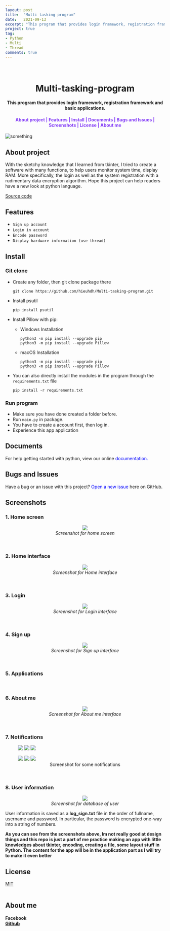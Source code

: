 ```yaml
---
layout: post
title:  "Multi tasking program"
date:   2021-09-13
excerpt: "This program that provides login framework, registration framework and basic applications."
project: true
tag:
- Python 
- Multi
- Thread
comments: true
---
```


<h1 align="center">
  <br>Multi-tasking-program<br>
</h1>

<h4 align="center">
  This program that provides login framework, registration framework and basic applications.
</h4> 

<div align="center">
    <h4>
        <a href="#about-project" style="text-decoration: none; color:#823af7">About project | </a>
        <a href="#features" style="text-decoration: none; color:#823af7">Features | </a>
        <a href="#install" style="text-decoration: none; color:#823af7">Install | </a>
        <a href="#documents" style="text-decoration: none; color:#823af7">Documents | </a>
        <a href="#bugs-and-issues" style="text-decoration: none; color:#823af7">Bugs and Issues | </a>
        <a href="#screenshots" style="text-decoration: none; color:#823af7">Screenshots | </a>
        <a href="#license" style="text-decoration: none; color:#823af7">License | </a>
        <a href="#about-me" style="text-decoration: none; color:#823af7">About me</a>
    </h4>
</div>

![something](https://user-images.githubusercontent.com/86739367/132988864-ecadc18b-c73c-40eb-9c46-436a76f21157.png)


## About project

With the sketchy knowledge that I learned from tkinter, I tried to create a software with many functions, to help users monitor system time, display RAM. More specifically, the login as well as the system registration with a rudimentary data encryption algorithm. Hope this project can help readers have a new look at python language.

<div align="left">
    <a href="https://github.com/hieuhdh/Multi-tasking-program" class="btn">Source code</a> 
</div>


## Features

* `Sign up account`
* `Login in account`
* `Encode password`
* `Display hardware information (use thread)`

## **Install**

### Git clone

* Create any folder, then git clone package there

    ```command
    git clone https://github.com/hieuhdh/Multi-tasking-program.git
    ```
* Install psutil

    ```command
    pip install psutil
    ```
* Install Pillow with pip:

    * Windows Installation

        ```command
        python3 -m pip install --upgrade pip
        python3 -m pip install --upgrade Pillow
        ```
    * macOS Installation

        ```command
        python3 -m pip install --upgrade pip
        python3 -m pip install --upgrade Pillow
        ```

* You can also directly install the modules in the program through the `requirements.txt` file

    ```command
    pip install -r requirements.txt
    ```

### Run program

* Make sure you have done created a folder before.
* Run `main.py` in package.
* You have to create a account first, then log in.
* Experience this app application

## Documents

  For help getting started with python, view our online <a href="https://www.python.org/" style="text-decoration: none; color:blue" >documentation.</a>


## Bugs and Issues

  Have a bug or an issue with this project? <a href="https://github.com/hieuhdh/Multi-tasking-program/issues" style="text-decoration: none; color:blue" >Open a new issue</a> here on GitHub.

<h2 id = "screenshots">Screenshots</h2>

<h3>1. Home screen</h3>

<figure align="center">
	<a href="https://user-images.githubusercontent.com/86739367/132988864-ecadc18b-c73c-40eb-9c46-436a76f21157.png"><img src="https://user-images.githubusercontent.com/86739367/132988864-ecadc18b-c73c-40eb-9c46-436a76f21157.png"></a>
	<figcaption><a href="#" title="" style = "text-decoration: none"><i>Screenshot for home screen</i></a></figcaption>
</figure>

<br>
<h3>2. Home interface</h3>

<figure align="center">
	<a href="https://user-images.githubusercontent.com/86739367/132999147-b5fe975b-dc5c-455c-ad82-aa496a7919f7.png"><img src="https://user-images.githubusercontent.com/86739367/132999147-b5fe975b-dc5c-455c-ad82-aa496a7919f7.png"></a>
	<figcaption><a href="#" title="" style = "text-decoration: none"><i>Screenshot for Home interface</i></a></figcaption>
</figure>

<br>
<h3>3. Login</h3>

<figure align="center">
	<a href="https://user-images.githubusercontent.com/86739367/132989561-425cf48d-c77e-4c7c-a3a1-f849134299ae.png"><img src="https://user-images.githubusercontent.com/86739367/132989561-425cf48d-c77e-4c7c-a3a1-f849134299ae.png"></a>
	<figcaption><a href="#" title="" style = "text-decoration: none"><i>Screenshot for Login interface</i></a></figcaption>
</figure>

<br>
<h3>4. Sign up</h3>

<figure align="center">
	<a href="https://user-images.githubusercontent.com/86739367/132989641-7acb111d-7d45-463b-83e1-d0dd89d1280b.png"><img src="https://user-images.githubusercontent.com/86739367/132989641-7acb111d-7d45-463b-83e1-d0dd89d1280b.png"></a>
	<figcaption><a href="#" title="" style = "text-decoration: none"><i>Screenshot for Sign up interface</i></a></figcaption>
</figure>

<br>
<h3>5. Applications</h3>

<br>
<h3>6. About me</h3>

<figure align="center">
	<a href="https://user-images.githubusercontent.com/86739367/133070589-ade6b1c2-188d-4710-87a9-9f87f2f3dfaa.png"><img src="https://user-images.githubusercontent.com/86739367/133070589-ade6b1c2-188d-4710-87a9-9f87f2f3dfaa.png"></a>
	<figcaption><a href="#" title="" style = "text-decoration: none"><i>Screenshot for About me interface</i></a></figcaption>
</figure>

<br>
<h3>7. Notifications</h3>

<figure class="third">
	<img src="https://user-images.githubusercontent.com/86739367/132998794-33f72299-8ad6-48c7-8913-62ecc2bcf789.png">
	<img src="https://user-images.githubusercontent.com/86739367/132998735-8f5bce02-252c-4696-9563-c044d6ae74f0.png">
	<img src="https://user-images.githubusercontent.com/86739367/132998719-9a01ce11-0f51-4f02-83c9-1ea059e59c45.png">
	<figcaption></figcaption>
</figure>
<figure class="third">
    <img src="https://user-images.githubusercontent.com/86739367/132998737-15115ab7-3ea6-493c-be7c-5993f8319441.png">
	<img src="https://user-images.githubusercontent.com/86739367/132998733-80475b56-ba7c-4b82-be20-7a449651dd32.png">
	<img src="https://user-images.githubusercontent.com/86739367/132998732-f78dfeae-a7bf-48d3-947e-b4d22bf81499.png">
	<figcaption> <div style = "text-align: center">Screenshot for some notifications</div></figcaption>
</figure>
    
<br>
<h3>8. User information</h3>

<figure align="center">
	<a href="https://user-images.githubusercontent.com/86739367/132998817-2a0cb670-ab77-4a3e-89f8-39b4380f7538.png"><img src="https://user-images.githubusercontent.com/86739367/132998817-2a0cb670-ab77-4a3e-89f8-39b4380f7538.png"></a>
	<figcaption><a href="#" title="" style = "text-decoration: none"><i>Screenshot for database of user</i></a></figcaption>
</figure>


<div>User information is saved as a <strong>log_sign.txt</strong> file in the order of fullname, username and password. In particular, the password is encrypted one-way into a string of numbers.</div>


**As you can see from the screenshots above, Im not really good at design things and this repo is just a part of me practice making an app with little knowledges about tkinter, encoding, creating a file, some layout stuff in Python. The content for the app will be in the application part as I will try to make it even better**

## License

<div align="left">
    <a href="https://opensource.org/licenses/MIT" class="btn">MIT</a> 
</div>

<br>
<h2 id = "about-me">About me</h2>

<div align="left">
    <h4>
        <div class="btn btn-info">
            <div class="icon">
                <i class="fa fa-fw fa-facebook-square"></i>
            </div>
            <span>Facebook</span>
        </div> 
        <a href="#" class="btn btn-info">Github</a>
    </h4>
</div><br><br>

<!-- <br>
<h2 id = "about-me">About me</h2>

<div class="button">
    <div class="icon">
        <i class="fab fa-facebook-f"></i>
    </div>
    <span>Facebook</span>
</div>
<div class="button">
    <div class="icon">
        <i class="fab fa-github"></i>
    </div>
    <span>Github</span>
</div>
<div class="button">
    <div class="icon">
        <i class="fab fa-linkedin-in"></i>
    </div>
    <span>LinkedIn</span>
</div> -->

<!-- 
<div align="left">
    <button class="slide_from_left_contact"><a href="https://www.facebook.com/ao.lncb/" style = "text-decoration: none">Facebook</a> </button>
    <button class="slide_from_left_contact"><a href="https://github.com/hieuhdh/" style = "text-decoration: none">Github</a> </button>
    <button class="slide_from_left_contact"><a href="https://www.linkedin.com/in/hieuhdh/" style = "text-decoration: none">LinkedIn</a> </button>
</div> -->

<!-- <div class = "hover-box">
    <a class = "btnn" href = "#">
        <span class = "name-desc">Facebook</span>
        <div class = "btn-icon fb">
       <i class = "\f230">
        </div>
    </a>
    <a class = "btnn" href = "#">
        <span class = "name-desc">Github</span>
        <div class = "btn-icon github">
       <i class = "\f09b">
        </div>
    </a>
    <a class = "btnn" href = "#">
        <span class = "name-desc">LinkedIn</span>
        <div class = "btn-icon linkedin">
       <i class = "\f0e1">
        </div>
    </a>
    
</div> -->